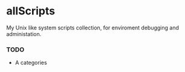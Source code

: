 # allScripts
My Unix like system scripts collection, for enviroment debugging and administation.

### TODO
- A categories
